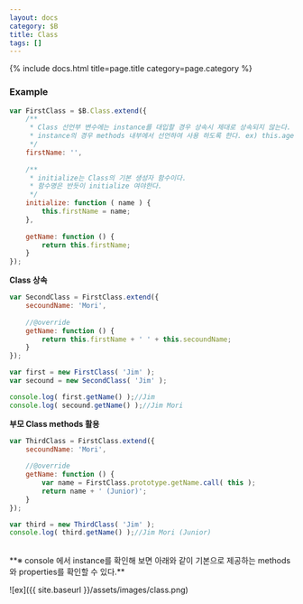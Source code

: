 ```yaml
---
layout: docs
category: $B
title: Class
tags: []
---
```


{% include docs.html title=page.title category=page.category %}

### Example
```js
var FirstClass = $B.Class.extend({
    /**
     * Class 선언부 변수에는 instance를 대입할 경우 상속시 제대로 상속되지 않는다.
     * instance의 경우 methods 내부에서 선언하여 사용 하도록 한다. ex) this.age = 20;
     */
    firstName: '',
    
    /**
     * initialize는 Class의 기본 생성자 함수이다.
     * 함수명은 반듯이 initialize 여야한다.
     */
    initialize: function ( name ) {
        this.firstName = name;
    },
    
    getName: function () {
        return this.firstName;
    }
});
```

**Class 상속**

```js
var SecondClass = FirstClass.extend({
    secoundName: 'Mori',
    
    //@override
    getName: function () {
        return this.firstName + ' ' + this.secoundName;
    }
});

var first = new FirstClass( 'Jim' );
var secound = new SecondClass( 'Jim' );

console.log( first.getName() );//Jim
console.log( secound.getName() );//Jim Mori
```

**부모 Class methods 활용**

```js
var ThirdClass = FirstClass.extend({
    secoundName: 'Mori',
    
    //@override
    getName: function () {
        var name = FirstClass.prototype.getName.call( this );
        return name + ' (Junior)';
    }
});

var third = new ThirdClass( 'Jim' );
console.log( third.getName() );//Jim Mori (Junior)
```



<br/>
**※ console 에서 instance를 확인해 보면 아래와 같이 기본으로 제공하는 methods와 properties를 확인할 수 있다.**  


![ex]({{ site.baseurl }}/assets/images/class.png)